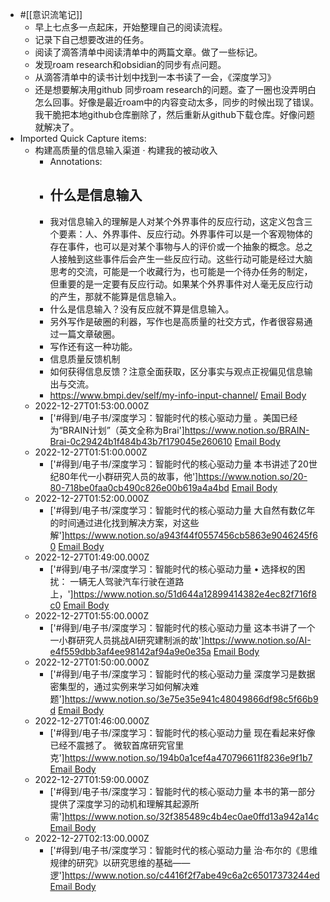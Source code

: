 - #[[意识流笔记]]
    - 早上七点多一点起床，开始整理自己的阅读流程。
    - 记录下自己想要改进的任务。
    - 阅读了滴答清单中阅读清单中的两篇文章。做了一些标记。
    - 发现roam research和obsidian的同步有点问题。
    - 从滴答清单中的读书计划中找到一本书读了一会，《深度学习》
    - 还是想要解决用github 同步roam research的问题。查了一圈也没弄明白怎么回事。好像是最近roam中的内容变动太多，同步的时候出现了错误。我干脆把本地github仓库删除了，然后重新从github下载仓库。好像问题就解决了。
- Imported Quick Capture items:
    - 构建高质量的信息输入渠道 · 构建我的被动收入
        - Annotations:
        - ## 什么是信息输入
        - 我对信息输入的理解是人对某个外界事件的反应行动，这定义包含三个要素：人、外界事件、反应行动。外界事件可以是一个客观物体的存在事件，也可以是对某个事物与人的评价或一个抽象的概念。总之人接触到这些事件后会产生一些反应行动。这些行动可能是经过大脑思考的交流，可能是一个收藏行为，也可能是一个待办任务的制定，但重要的是一定要有反应行动。如果某个外界事件对人毫无反应行动的产生，那就不能算是信息输入。
        - 什么是信息输入？没有反应就不算是信息输入。
        - 另外写作是破圈的利器，写作也是高质量的社交方式，作者很容易通过一篇文章破圈。 
        - 写作还有这一种功能。
        - 信息质量反馈机制
        - 如何获得信息反馈？注意全面获取，区分事实与观点正视偏见信息输出与交流。
        - https://www.bmpi.dev/self/my-info-input-channel/ [Email Body](https://files.todoist.com/2ZdHi8wXiTQO73y5UnFtQ5qkKzu-h1XSNVMdj_ST2soKIPj84O6igzGf2Flkliud/by/21878347/as/file.html)
    - 2022-12-27T01:53:00.000Z
        - ['#得到/电子书/深度学习：智能时代的核心驱动力量 。美国已经为“BRAIN计划”（英文全称为Brai']https://www.notion.so/BRAIN-Brai-0c29424b1f484b43b7f179045e260610 [Email Body](https://files.todoist.com/gj1YwQpOvjYaCaC8MSK7L7031gSEGuOEMUBNQBr5NMqhfnGsSSSjZbjNDkdXRVn5/by/21878347/as/file.txt)
    - 2022-12-27T01:51:00.000Z
        - ['#得到/电子书/深度学习：智能时代的核心驱动力量 本书讲述了20世纪80年代一小群研究人员的故事，他']https://www.notion.so/20-80-718be0faa0cb490c826e00b619a4a4bd [Email Body](https://files.todoist.com/Y7fRWrWIKOcY-eyV8r373Q9CuTAAGd0dUIx7CBq6iLWWEEjJnq_WWPXoETFRZs4C/by/21878347/as/file.txt)
    - 2022-12-27T01:52:00.000Z
        - ['#得到/电子书/深度学习：智能时代的核心驱动力量 大自然有数亿年的时间通过进化找到解决方案，对这些解']https://www.notion.so/a943f44f0557456cb5863e9046245f60 [Email Body](https://files.todoist.com/s7VvoG5uQxlT3DkuM_SU_f2gaM7A8Te2VNkJsxan5w6-LN8Vanlrb--7yiuPccf4/by/21878347/as/file.txt)
    - 2022-12-27T01:49:00.000Z
        - ['#得到/电子书/深度学习：智能时代的核心驱动力量 • 选择权的困扰： 一辆无人驾驶汽车行驶在道路上，']https://www.notion.so/51d644a12899414382e4ec82f716f8c0 [Email Body](https://files.todoist.com/Mra1iMsnnBwETKrk8LW5X9HmmfOe4eBCGtlNt8KgAI6YTQEqcrDU-aEnH3Eu2Kj6/by/21878347/as/file.txt)
    - 2022-12-27T01:55:00.000Z
        - ['#得到/电子书/深度学习：智能时代的核心驱动力量 这本书讲了一个一小群研究人员挑战AI研究建制派的故']https://www.notion.so/AI-e4f559dbb3af4ee98142af94a9e0e35a [Email Body](https://files.todoist.com/Qc7izCg8FkJPfhTruEv8wqip0YjCBUbvwK8LhZuDmJJz9NBJiN7wXhbYBNH32nWW/by/21878347/as/file.txt)
    - 2022-12-27T01:50:00.000Z
        - ['#得到/电子书/深度学习：智能时代的核心驱动力量 深度学习是数据密集型的，通过实例来学习如何解决难题']https://www.notion.so/3e75e35e941c48049866df98c5f66b9d [Email Body](https://files.todoist.com/fhsdtbNwogMzBmReLi2o1_sApJ7OsNwn31okXTFWPDOUIu86VPwCLWhePNXoHGyh/by/21878347/as/file.txt)
    - 2022-12-27T01:46:00.000Z
        - ['#得到/电子书/深度学习：智能时代的核心驱动力量 现在看起来好像已经不震撼了。  微软首席研究官里克']https://www.notion.so/194b0a1cef4a470796611f8236e9f1b7 [Email Body](https://files.todoist.com/zwMPY3uq67XK4bL6Ds6bWWeeuxyES12RJd9tE1XuS26TVE3tB1Wre7cX41ND6AWh/by/21878347/as/file.txt)
    - 2022-12-27T01:59:00.000Z
        - ['#得到/电子书/深度学习：智能时代的核心驱动力量 本书的第一部分提供了深度学习的动机和理解其起源所需']https://www.notion.so/32f385489c4b4ec0ae0ffd13a942a14c [Email Body](https://files.todoist.com/_bxuXorg4th3g_GcPdlrOTjtkdcpMe7lplcXpKAspHBzTxJ1z-lr6taMbBFii8gf/by/21878347/as/file.txt)
    - 2022-12-27T02:13:00.000Z
        - ['#得到/电子书/深度学习：智能时代的核心驱动力量 治·布尔的《思维规律的研究》以研究思维的基础——逻']https://www.notion.so/c4416f2f7abe49c6a2c65017373244ed [Email Body](https://files.todoist.com/yXxfsxyl9aE-D7yydYcIpJe-a6wG6Iagf5QzwxFFOqLD-fLsGwRVfKAx5h4yNXji/by/21878347/as/file.txt)
